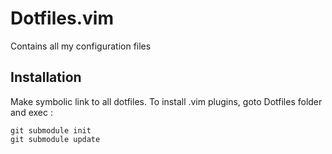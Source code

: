 # Dotfiles.vim

Contains all my configuration files

## Installation

Make symbolic link to all dotfiles.
To install .vim plugins, goto Dotfiles folder and exec :
	
	git submodule init
	git submodule update

